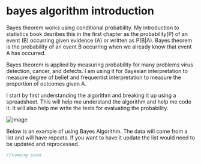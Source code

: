 # bayes algorithm introduction

Bayes theorem works using conditional probability. My introduction to statistics book desribes this in the first chapter as the probability(P) of an event (B) occurring given evidence (A) or written as P(B|A). Bayes theorem is the probability of an event B occurring when we already know that event A has occurred.

Bayes theorem is applied by measuring probability for many problems virus detection, cancer, and defects. I am using it for Bayesian interpretation to measure degree of belief and frequentist interpretation to measure the proportion of outcomes given A.


I start by first understanding the algorithm and breaking it up using a spreadsheet. This will help me understand the algorithm and help me code it. It will also help me write the tests for evaluating the probability.

![image](https://user-images.githubusercontent.com/5507643/150247102-707f17e1-c9de-4752-b755-262e7d1a10d3.png)



Below is an example of using Bayes Algorithm. The data will come from a list and will have repeats. If you want to have it update the list would need to be updated and reprocessed. 

```javascript
//coming soon

```




